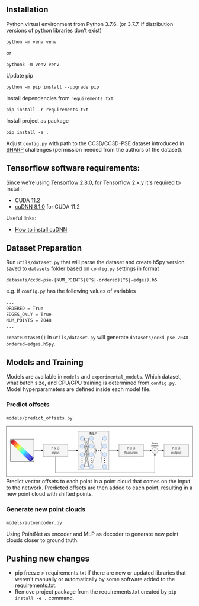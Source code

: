 ## Installation
Python virtual environment from 
Python 3.7.6. (or 3.7.7. if distribution versions of python libraries don't exist)
```
python -m venv venv
```
or
```
python3 -m venv venv
```
Update pip
```
python -m pip install --upgrade pip
```
Install dependencies from `requirements.txt`
```
pip install -r requirements.txt
```
Install project as package
```
pip install -e .
```
Adjust `config.py` with path to the CC3D/CC3D-PSE dataset introduced in 
<a href="https://cvi2.uni.lu/sharp2022">SHARP</a> challenges (permission
needed from the authors of the dataset).

## Tensorflow software requirements:
Since we're using <a href="https://www.tensorflow.org/install/pip">Tensorflow 2.8.0</a>,
for Tensorflow 2.x.y it's required to install:
- <a href="https://developer.nvidia.com/cuda-11.2.0-download-archive">CUDA 11.2</a>
- <a href="https://developer.nvidia.com/rdp/cudnn-archive">cuDNN 8.1.0</a> for CUDA 11.2

Useful links:
- <a href="https://docs.nvidia.com/deeplearning/cudnn/install-guide/index.html">How to install cuDNN</a>

## Dataset Preparation
Run `utils/dataset.py` that will parse the dataset and create h5py version 
saved to `datasets` folder based on `config.py` settings in format
```
datasets/cc3d-pse-{NUM_POINTS}(^$|-ordered)(^$|-edges).h5
```
e.g. if `config.py` has the following values of variables
```
...
ORDERED = True
EDGES_ONLY = True
NUM_POINTS = 2048
...
```
`createDataset()` in `utils/dataset.py` will generate 
`datasets/cc3d-pse-2048-ordered-edges.h5py`.

## Models and Training
Models are available in `models` and `experimental_models`. Which dataset, what batch size, and CPU/GPU
training is determined from `config.py`. Model hyperparameters are defined inside each model file.

### Predict offsets
`models/predict_offsets.py`

![alt text](figures/predicting_offsets_architecture.png)
Predict vector offsets to each point in a point cloud that comes on the 
input to the network.
Predicted offsets are then added to each point, resulting in a new point
cloud with shifted points.

### Generate new point clouds
`models/autoencoder.py`

Using PointNet as encoder and MLP as decoder to generate new point clouds closer to ground truth.

## Pushing new changes
- pip freeze > requirements.txt if there are new or updated libraries that weren't manually or
automatically by some software added to the requirements.txt.
- Remove project package from the requirements.txt created by `pip install -e .` command.
